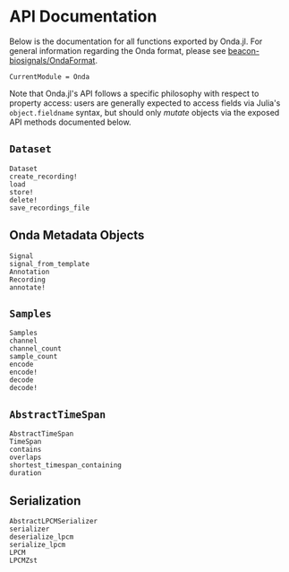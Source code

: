 # API Documentation

Below is the documentation for all functions exported by Onda.jl. For general information regarding the Onda format, please see [beacon-biosignals/OndaFormat](https://github.com/beacon-biosignals/OndaFormat).

```@meta
CurrentModule = Onda
```

Note that Onda.jl's API follows a specific philosophy with respect to property access: users are generally expected to access fields via Julia's `object.fieldname` syntax, but should only *mutate* objects via the exposed API methods documented below.

## `Dataset`

```@docs
Dataset
create_recording!
load
store!
delete!
save_recordings_file
```

## Onda Metadata Objects

```@docs
Signal
signal_from_template
Annotation
Recording
annotate!
```

## `Samples`

```@docs
Samples
channel
channel_count
sample_count
encode
encode!
decode
decode!
```

## `AbstractTimeSpan`

```@docs
AbstractTimeSpan
TimeSpan
contains
overlaps
shortest_timespan_containing
duration
```

## Serialization

```@docs
AbstractLPCMSerializer
serializer
deserialize_lpcm
serialize_lpcm
LPCM
LPCMZst
```
